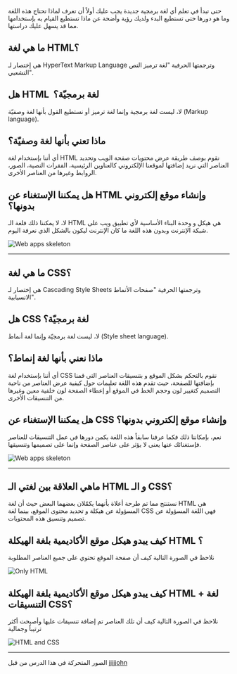 حتى تبدأ في تعلم أي لغة برمجية جديدة يجب عليك أولاً أن تعرف لماذا تحتاج هذه اللغة وما هو دورها حتى تستطيع البدء ولديك رؤية وأضحة عن ماذا تستطيع القيام به بإستخدامها مما قد يسهل عليك دراستها.

## ما هي لغة HTML؟

هي إختصار لـ HyperText Markup Language وترجمتها الحرفية "لغة ترميز النص التشعبي".

## هل HTML  لغة برمجيّة؟

لا، ليست لغة برمجية وإنما لغة ترميز أو نستطيع القول بأنها لغة وصفيّة (Markup language).

## ماذا تعني بأنها لغة وصفيّة؟

أي أننا بإستخدام لغة HTML نقوم بوصف طريقة عرض محتويات صفحة الويب وتحديد العناصر التي نريد إضافتها لموقعنا الإلكتروني كالعناوين الرئيسية، الفقرات النصية، الصور، الروابط وغيرها من العناصر الأخرى.


## هل يمكننا الإستغناء عن HTML وإنشاء موقع إلكتروني بدونها؟

لا، لا يمكننا ذلك فلغة الـ HTML هي هيكل و وحدة البناء الأساسية لأي تطبيق ويب على شبكة الإنترنت وبدون هذه اللغة ما كان الإنترنت ليكون بالشكل الذي نعرفة اليوم.

![Web apps skeleton](html.gif) 


---

## ما هي لغة CSS؟

هي إختصار لـ Cascading Style Sheets وترجمتها الحرفية "صفحات الأنماط الانسيابية".


## هل CSS  لغة برمجيّة؟

لا، ليست لغة برمجيّة وإنما لغة أنماط (Style sheet language).

## ماذا نعني بأنها لغة إنماط؟

أي أننا بإستخدام لغة CSS نقوم بالتحكم بشكل الموقع و بتنسيقات العناصر التي قمنا بإضافتها للصفحة، حيث تقدم هذه اللغة تعليمات حول كيفية عرض العناصر من ناحية التصميم كتغيير لون وحجم الخط في الموقع أو إعطاء الصفحة لون خلفية معين وغيرها من التنسيقات الأخرى.

## هل يمكننا الإستغناء عن CSS وإنشاء موقع إلكتروني بدونها؟

نعم، بإمكاننا ذلك فكما عرفنا سابقاً هذه اللغة يكمن دورها في عمل التنسيقات للعناصر فإستغنائك عنها يعني لا يؤثر على عناصر الصفحة وإنما على تصميمها وتنسيقها.

![Web apps skeleton](css.gif) 

---

## ماهي العلاقة بين لغتي الـ HTML و الـ CSS؟

نستنتج مما تم طرحة أعلاة بأنهما يكمّلان بعضهما البعض حيث أن لغة HTML هي المسؤولة عن هيكلة و تحديد محتوى الموقع، بينما لغة CSS فهي اللغة المسؤولة عن تصميم وتنسيق هذه المحتويات.

## كيف يبدو هيكل موقع الأكاديمية بلغة الهيكلة HTML ؟

نلاحظ في الصورة التالية كيف أن صفحة الموقع تحتوي على جميع العناصر المطلوبة 

![Only HTML](only_html.png) 


## كيف يبدو هيكل موقع الأكاديمية بلغة الهيكلة HTML + لغة التنسيقات CSS؟

نلاحظ في الصورة التالية كيف أن تلك العناصر تم إضافة تنسيقات عليها وأصبحت أكثر ترتيباً وجمالية 

![HTML and CSS](htm_and_css.png) 

---

الصور المتحركة في هذا الدرس من قبل [jjjjjohn](https://giphy.com/jjjjjohn)
